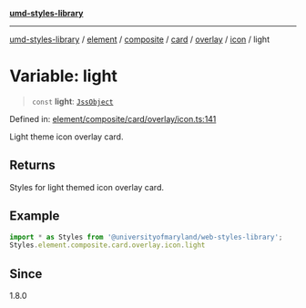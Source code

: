 [**umd-styles-library**](../../../../../../../../../../README.md)

***

[umd-styles-library](../../../../../../../../../../modules.md) / [element](../../../../../../../../../README.md) / [composite](../../../../../../../README.md) / [card](../../../../../README.md) / [overlay](../../../README.md) / [icon](../README.md) / light

# Variable: light

> `const` **light**: [`JssObject`](../../../../../../../../../../utilities/namespaces/transform/type-aliases/JssObject.md)

Defined in: [element/composite/card/overlay/icon.ts:141](https://github.com/UMD-Digital/design-system/blob/ada30a44686a89a90941bbd44a6f156101fc9b44/packages/styles/source/element/composite/card/overlay/icon.ts#L141)

Light theme icon overlay card.

## Returns

Styles for light themed icon overlay card.

## Example

```typescript
import * as Styles from '@universityofmaryland/web-styles-library';
Styles.element.composite.card.overlay.icon.light
```

## Since

1.8.0
